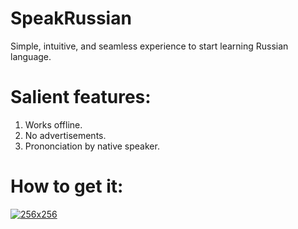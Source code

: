 # SpeakRussian
Simple, intuitive, and seamless experience to start learning Russian language.
# Salient features:
1. Works offline.
2. No advertisements.
3. Prononciation by native speaker.
# How to get it:
[![256x256](https://user-images.githubusercontent.com/29640816/235525844-b573e557-a24d-48d7-95a7-ac195ff1c3a8.png)](https://play.google.com/store/apps/details?id=com.annandroidapps.speakrussian)

